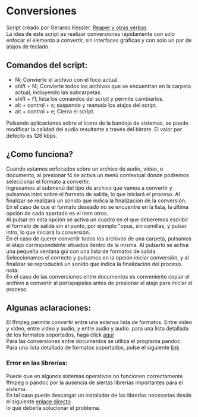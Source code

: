 ﻿# Conversiones
Script creado por Gerardo Késsler. [Reaper y otras yerbas](mailTo:ReaperYOtrasYerbas@gmail.com)  
La idea de este script es realizar conversiones rápidamente con solo enfocar el elemento a convertir, sin interfaces gráficas y con solo un par de atajos de teclado.  

## Comandos del script:

* f4; Convierte el archivo con el foco actual.
* shift + f4; Convierte todos los archivos que se encuentran en la carpeta actual, incluyendo las subcarpetas.
* shift + f1; lista los comandos del script y permite cambiarlos.
* alt + control + s; suspende y reanuda los atajos del script.
* alt + control + e; Cierra el script.

Pulsando aplicaciones sobre el ícono de la bandeja de sistemas, se puede modificar la calidad del audio resultante a través del bitrate. El valor por defecto es 128 kbps.

## ¿Como funciona?
Cuando estamos enfocados sobre un archivo de audio, video, o documento, al presionar f4 se activa un menú contextual donde podremos seleccionar el formato a convertir.  
Ingresamos al submenú del tipo de archivo que vamos a convertir y pulsamos intro sobre el formato de salida, lo que iniciará el proceso. Al finalizar se realizará un sonido que indica la finalización de la conversión.  
En el caso de que el formato deseado no se encuentre en la lista, la última opción de cada apartado es el ítem otros.  
Al pulsar en esta opción se activa un cuadro en el que deberemos escribir el formato de salida sin el punto, por ejemplo "opus, sin comillas, y pulsar intro, lo que iniciará la conversión.  
En el caso de querer convertir todos los archivos de una carpeta, pulsamos el atajo correspondiente situados dentro de la misma. Al pulsarlo se activa una pequeña ventana gui con una lista de formatos de salida. Seleccionamos el correcto y pulsamos en la opción iniciar conversión, y al finalizar se reproducirá un sonido que indica la finalización del proceso.  
nota:  
En el caso de las conversiones entre documentos es conveniente copiar el archivo a convertir al portapapeles antes de presionar el atajo para iniciar el proceso.

## Algunas aclaraciones:
El ffmpeg permite convertir entre una extensa lista de formatos. Entre video y video, entre video y audio, y entre audio y audio.
para una lista detallada de los formatos soportados, haga click 
[aquí](https://es.wikipedia.org/wiki/FFmpeg)  
Para las conversiones entre documentos se utiliza el programa pandoc. Para una lista detallada de formatos soportados, pulse el siguiente
[link](https://es.wikipedia.org/wiki/Pandoc)  

### Error en las librerías:
Puede que en algunos sistemas operativos no funcionen correctamente ffmpeg o pandoc por la ausencia de siertas librerías importantes para el sistema.  
En tal caso puede descargar un instalador de las librerías necesarias desde el siguiente
[enlace directo](https://www.mediafire.com/file/0a6bpgnr9rhf4kp/MPVCI_2.5_setup.rar/file)  
lo que debería solucionar el problema.

